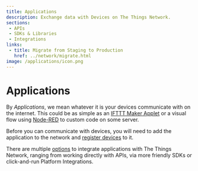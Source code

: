 ```yaml
---
title: Applications
description: Exchange data with Devices on The Things Network.
sections:
 - APIs
 - SDKs & Libraries
 - Integrations
links:
 - title: Migrate from Staging to Production
   href: ../network/migrate.html
image: /applications/icon.png
---
```


# Applications

By *Applications*, we mean whatever it is your devices communicate with on the internet. This could be as simple as an [IFTTT Maker Applet](https://ifttt.com/maker) or a visual flow using [Node-RED](nodered/) to custom code on some server.

Before you can communicate with devices, you will need to add the application to the network and [register devices](../devices/registration.md) to it.

There are multiple [options](options.md) to integrate applications with The Things Network, ranging from working directly with APIs, via more friendly SDKs or click-and-run Platform Integrations.
